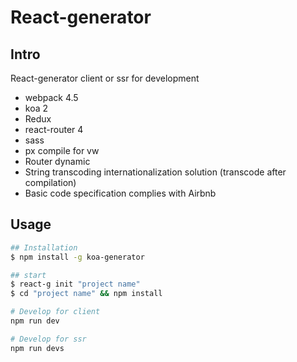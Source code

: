 # React-generator

## Intro
React-generator client or ssr for development

* webpack 4.5
* koa 2
* Redux
* react-router 4
* sass
* px compile for vw
* Router dynamic
* String transcoding internationalization solution (transcode after compilation)
* Basic code specification complies with Airbnb

## Usage
```sh
## Installation
$ npm install -g koa-generator

## start
$ react-g init "project name"
$ cd "project name" && npm install

# Develop for client
npm run dev

# Develop for ssr
npm run devs
```
